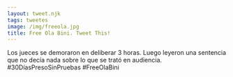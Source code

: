 ```yaml
---
layout: tweet.njk
tags: tweetes
image: /img/freeola.jpg
title: Free Ola Bini. Tweet This!
---
```

Los jueces se demoraron en deliberar 3 horas. Luego leyeron una sentencia que no decía nada sobre lo que se trató en audiencia. #30DíasPresoSinPruebas #FreeOlaBini
